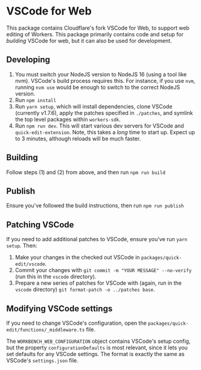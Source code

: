 # VSCode for Web

This package contains Cloudflare's fork VSCode for Web, to support web editing of Workers. This package primarily contains code and setup for _building_ VSCode for web, but it can also be used for development.

## Developing

1. You must switch your NodeJS version to NodeJS 16 (using a tool like nvm). VSCode's build process requires this. For instance, if you use `nvm`, running `nvm use` would be enough to switch to the correct NodeJS version.
2. Run `npm install`
3. Run `yarn setup`, which will install dependencies, clone VSCode (currently v1.7.6), apply the patches specified in `./patches`, and symlink the top level packages within `workers-sdk`.
4. Run `npm run dev`. This will start various dev servers for VSCode and `quick-edit-extension`. Note, this takes a _long_ time to start up. Expect up to 3 minutes, although reloads will be much faster.

## Building

Follow steps (1) and (2) from above, and then run `npm run build`

## Publish

Ensure you've followed the build instructions, then run `npm run publish`

## Patching VSCode

If you need to add additional patches to VSCode, ensure you've run `yarn setup`. Then:

1. Make your changes in the checked out VSCode in `packages/quick-edit/vscode`.
2. Commit your changes with `git commit -m "YOUR MESSAGE" --no-verify` (run this in the `vscode` directory).
3. Prepare a new series of patches for VSCode with (again, run in the `vscode` directory) `git format-patch -o ../patches base`.

## Modifying VSCode settings

If you need to change VSCode's configuration, open the `packages/quick-edit/functions/_middleware.ts` file.

The `WORKBENCH_WEB_CONFIGURATION` object contains VSCode's setup config, but the property `configurationDefaults` is most relevant, since it lets you set defaults for any VSCode settings. The format is exactly the same as VSCode's `settings.json` file.
